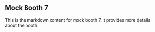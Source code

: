 ## Mock Booth 7

This is the markdown content for mock booth 7. It provides more details about the booth.